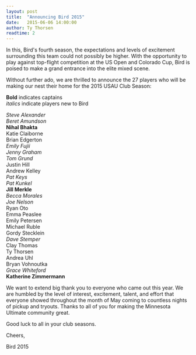 ```yaml
---
layout: post
title:  "Announcing Bird 2015"
date:   2015-06-06 14:00:00
author: Ty Thorsen
readtime: 2
---
```


In this, Bird's fourth season, the expectations and levels of excitement surrounding this team could not possibly be higher. With the opportunity to play against top-flight competition at the US Open and Colorado Cup, Bird is poised to make a grand entrance into the elite mixed scene. 

Without further ado, we are thrilled to announce the 27 players who will be making our nest their home for the 2015 USAU Club Season:

<!--more-->

<strong>Bold</strong> indicates captains<br/>
<em>italics</em> indicate players new to Bird

<em>Steve Alexander</em><br/>
<em>Beret Amundson</em><br/>
<strong>Nihal Bhakta</strong><br/>
Katie Claiborne<br/>
Brian Edgerton<br/>
<em>Emily Fujii</em><br/>
<em>Jenny Graham</em><br/>
<em>Tom Grund</em><br/>
Justin Hill<br/>
Andrew Kelley<br/>
<em>Pat Keys</em><br/>
<em>Pat Kunkel</em><br/>
<strong>Jill Merkle</strong><br/>
<em>Becca Morales</em><br/>
<em>Joe Nelson</em><br/>
Ryan Oto<br/>
Emma Peaslee<br/>
Emily Petersen<br/>
Michael Ruble<br/>
Gordy Stecklein<br/>
<em>Dave Stemper</em><br/>
Clay Thomas<br/>
Ty Thorsen<br/>
Andrea Uhl<br/>
Bryan Vohnoutka<br/>
<em>Grace Whiteford</em><br/>
<strong>Katherine Zimmermann</strong><br/>

We want to extend big thank you to everyone who came out this year. We are humbled by the level of interest, excitement, talent, and effort that everyone showed throughout the month of May coming to countless nights of pickup and tryouts. Thanks to all of you for making the Minnesota Ultimate community great.

Good luck to all in your club seasons.

Cheers,

Bird 2015